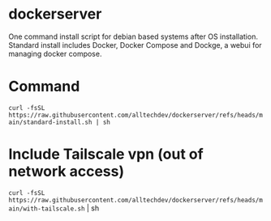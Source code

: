 # dockerserver
One command install script for debian based systems after OS installation. Standard install includes Docker, Docker Compose and Dockge, a webui for managing docker compose.

# Command
`curl -fsSL https://raw.githubusercontent.com/alltechdev/dockerserver/refs/heads/main/standard-install.sh | sh`

# Include Tailscale vpn (out of network access)
`curl -fsSL https://raw.githubusercontent.com/alltechdev/dockerserver/refs/heads/main/with-tailscale.sh` | sh
